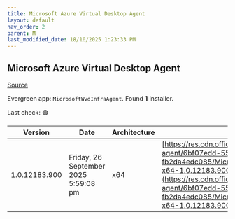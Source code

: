 ```yaml
---
title: Microsoft Azure Virtual Desktop Agent
layout: default
nav_order: 2
parent: M
last_modified_date: 18/10/2025 1:23:33 PM
---
```


## Microsoft Azure Virtual Desktop Agent

[Source](https://learn.microsoft.com/en-us/azure/virtual-desktop/add-session-hosts-host-pool?tabs=portal%2Cgui#register-session-hosts-to-a-host-pool)

Evergreen app: `MicrosoftWvdInfraAgent`. Found **1** installer.

Last check: 🟢

| Version       | Date                                 | Architecture | URI                                                                                                                                                                                                                                                                                                      |
| ------------- | ------------------------------------ | ------------ | -------------------------------------------------------------------------------------------------------------------------------------------------------------------------------------------------------------------------------------------------------------------------------------------------------- |
| 1.0.12183.900 | Friday, 26 September 2025 5:59:08 pm | x64          | [https://res.cdn.office.net/s01-remote-desktop-agent/6bf07edd-5533-4994-b8f4-fb2da4edc085/Microsoft.RDInfra.RDAgent.Installer-x64-1.0.12183.900.msi](https://res.cdn.office.net/s01-remote-desktop-agent/6bf07edd-5533-4994-b8f4-fb2da4edc085/Microsoft.RDInfra.RDAgent.Installer-x64-1.0.12183.900.msi) |
